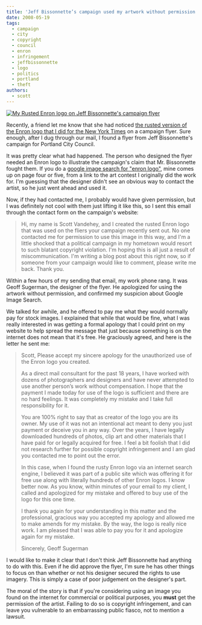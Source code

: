 ```yaml
---
title: 'Jeff Bissonnette’s campaign used my artwork without permission'
date: 2008-05-19
tags:
  - campaign
  - city
  - copyright
  - council
  - enron
  - infringement
  - jeffbissonnette
  - logo
  - politics
  - portland
  - theft
authors:
  - scott
---
```


[![My Rusted Enron logo on Jeff Bissonnette's campaign flyer](/images/2504950359_1e1439b177_m.jpg)](http://www.flickr.com/photos/spaceninja/2504950359/)

Recently, a friend let me know that she had noticed [the rusted version of the Enron logo that I did for the New York Times](/blog/2005/enron-logo-in-the-new-york-times/) on a campaign flyer. Sure enough, after I dug through our mail, I found a flyer from Jeff Bissonnette's campaign for Portland City Council.

It was pretty clear what had happened. The person who designed the flyer needed an Enron logo to illustrate the campaign's claim that Mr. Bissonnette fought them. If you do a [google image search for "enron logo"](http://images.google.com/images?q=enron+logo), mine comes up on page four or five, from a link to the art contest I originally did the work for. I'm guessing that the designer didn't see an obvious way to contact the artist, so he just went ahead and used it.

Now, if they had contacted me, I probably would have given permission, but I was definitely not cool with them just lifting it like this, so I sent this email through the contact form on the campaign's website:

> Hi, my name is Scott Vandehey, and I created the rusted Enron logo that was used on the fliers your campaign recently sent out. No one contacted me for permission to use this image in this way, and I'm a little shocked that a political campaign in my hometown would resort to such blatant copyright violation. I'm hoping this is all just a result of miscommunication. I'm writing a blog post about this right now, so if someone from your campaign would like to comment, please write me back. Thank you.

Within a few hours of my sending that email, my work phone rang. It was Geoff Sugerman, the designer of the flyer. He apologized for using the artwork without permission, and confirmed my suspicion about Google Image Search.

We talked for awhile, and he offered to pay me what they would normally pay for stock images. I explained that while that would be fine, what I was really interested in was getting a formal apology that I could print on my website to help spread the message that just because something is on the internet does not mean that it's free. He graciously agreed, and here is the letter he sent me:

> Scott, Please accept my sincere apology for the unauthorized use of the Enron logo you created.
>
> As a direct mail consultant for the past 18 years, I have worked with dozens of photographers and designers and have never attempted to use another person’s work without compensation. I hope that the payment I made today for use of the logo is sufficient and there are no hard feelings. It was completely my mistake and I take full responsibility for it.
>
> You are 100% right to say that as creator of the logo you are its owner. My use of it was not an intentional act meant to deny you just payment or deceive you in any way. Over the years, I have legally downloaded hundreds of photos, clip art and other materials that I have paid for or legally acquired for free. I feel a bit foolish that I did not research further for possible copyright infringement and I am glad you contacted me to point out the error.
>
> In this case, when I found the rusty Enron logo via an internet search engine, I believed it was part of a public site which was offering it for free use along with literally hundreds of other Enron logos. I know better now. As you know, within minutes of your email to my client, I called and apologized for my mistake and offered to buy use of the logo for this one time.
>
> I thank you again for your understanding in this matter and the professional, gracious way you accepted my apology and allowed me to make amends for my mistake. By the way, the logo is really nice work. I am pleased that I was able to pay you for it and apologize again for my mistake.
>
> Sincerely, Geoff Sugerman

I would like to make it clear that I don't think Jeff Bissonnette had anything to do with this. Even if he did approve the flyer, I'm sure he has other things to focus on than whether or not his designer secured the rights to use imagery. This is simply a case of poor judgement on the designer's part.

The moral of the story is that if you're considering using an image you found on the internet for commercial or political purposes, you **must** get the permission of the artist. Failing to do so is copyright infringement, and can leave you vulnerable to an embarrassing public fiasco, not to mention a lawsuit.
